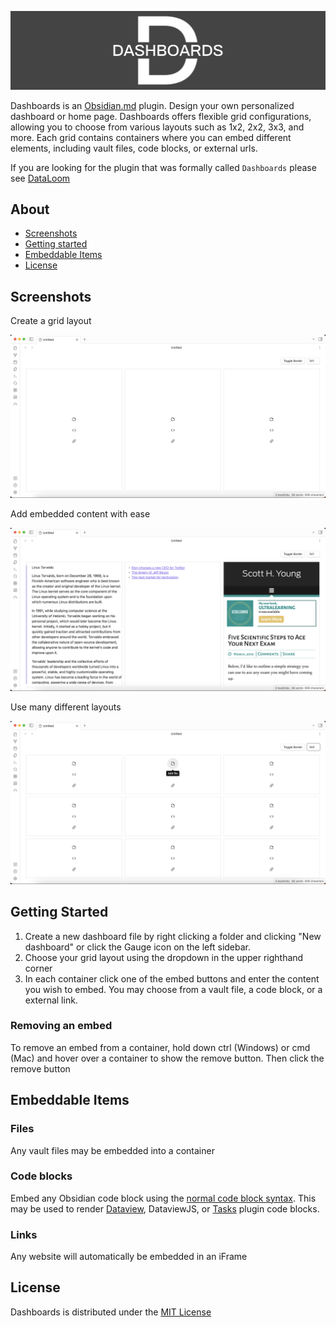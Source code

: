 ![](./docs/assets/cover.png)

Dashboards is an [Obsidian.md](https://obsidian.md/) plugin. Design your own personalized dashboard or home page. Dashboards offers flexible grid configurations, allowing you to choose from various layouts such as 1x2, 2x2, 3x3, and more. Each grid contains containers where you can embed different elements, including vault files, code blocks, or external urls.

If you are looking for the plugin that was formally called `Dashboards` please see [DataLoom](https://github.com/decaf-dev/obsidian-dataloom)

## About

-   [Screenshots](#screenshots)
-   [Getting started](#getting-started)
-   [Embeddable Items](#embeddable-items)
-   [License](#license)

## Screenshots

Create a grid layout

<img src="./docs/assets/dashboard-empty.png" width="800">

Add embedded content with ease

<img src="./docs/assets/dashboard-full.png" width="800">

Use many different layouts

<img src="./docs/assets/dashboard-grid.png" width="800">

## Getting Started

1. Create a new dashboard file by right clicking a folder and clicking "New dashboard" or click the Gauge icon on the left sidebar.
2. Choose your grid layout using the dropdown in the upper righthand corner
3. In each container click one of the embed buttons and enter the content you wish to embed. You may choose from a vault file, a code block, or a external link.

### Removing an embed

To remove an embed from a container, hold down ctrl (Windows) or cmd (Mac) and hover over a container to show the remove button. Then click the remove button

## Embeddable Items

### Files

Any vault files may be embedded into a container

### Code blocks

Embed any Obsidian code block using the [normal code block syntax](https://help.obsidian.md/Editing+and+formatting/Basic+formatting+syntax#Code+blocks). This may be used to render [Dataview](https://github.com/blacksmithgu/obsidian-dataview), DataviewJS, or [Tasks](https://github.com/obsidian-tasks-group/obsidian-tasks) plugin code blocks.

### Links

Any website will automatically be embedded in an iFrame

## License

Dashboards is distributed under the [MIT License](https://github.com/decaf-dev/obsidian-dashboards/blob/master/LICENSE)
